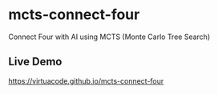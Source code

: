 # mcts-connect-four

Connect Four with AI using MCTS (Monte Carlo Tree Search)

## Live Demo

https://virtuacode.github.io/mcts-connect-four
